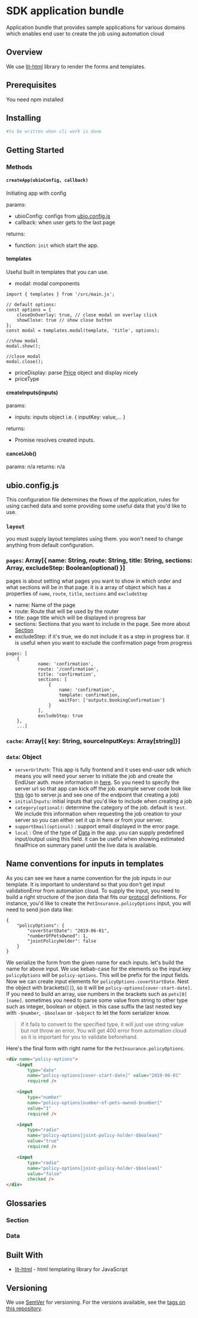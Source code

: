 # SDK application bundle

Application bundle that provides sample applications for various domains which enables end user to create the job using automation cloud

## Overview
We use [lit-html](https://lit-html.polymer-project.org/guide) library to render the forms and templates.

## Prerequisites

You need npm installed

## Installing

```sh
#to be written when cli work is done
```

## Getting Started

### Methods
#### `createApp(ubioConfig, callback)`
Initiating app with config

params:
- ubioConfig: configs from [ubio.config.js](#ubioconfigjs)
- callback: when user gets to the last page

returns:
- function: `init` which start the app.

#### templates
Useful built in templates that you can use.
- modal: modal components
```
import { templates } from '/src/main.js';

// default options:
const options = {
    closeOnOverlay: true, // close modal on overlay click
    showClose: true // show close button
};
const modal = templates.modal(template, 'title', options);

//show modal
modal.show();

//close modal
modal.close();
```

- priceDisplay: parse [Price](https://protocol.automationcloud.net/Generic#Price) object and display nicely
- priceType

#### createInputs(inputs)
params:
- inputs: inputs object i.e. { inputKey: value,... }

returns:
- Promise resolves created inputs.

#### cancelJob()
params: n/a
returns: n/a



## ubio.config.js
This configuration file determines the flows of the application, rules for using cached data and some providing some useful data that you'd like to use.

### `layout`
you must supply layout templates using them. you won't need to change anything from default configuration.

### `pages`: Array[{ name: String, route: String, title: String, sections: Array, excludeStep: Boolean(optional) }]
pages is about setting what pages you want to show in which order and what sections will be in that page. it is a array of object which has a properties of `name`, `route`, `title`, `sections` and `excludeStep`

- name: Name of the page
- route: Route that will be used by the router
- title: page title which will be displayed in progress bar
- sections: Sections that you want to include in the page. See more about [Section](#section)
- excludeStep: if it's true, we do not include it as a step in progress bar. it is useful when you want to exclude the confirmation page from progress

```
pages: [
    {
            name: 'confirmation',
            route: '/confirmation',
            title: 'confirmation',
            sections: [
                {
                    name: 'confirmation',
                    template: confirmation,
                    waitFor: ['outputs.bookingConfirmation']
                }
            ],
            excludeStep: true
    },
    ...]
```


### `cache`: Array[{ key: String, sourceInputKeys: Array[string]}]

### `data`: Object
- `serverUrlPath`: This app is fully frontend and it uses end-user sdk which means you will need your server to initiate the job and create the EndUser auth. more information in [here](https://github.com/universalbasket/javascript-sdk#the-client-flow). So you need to specify the server url so that app can kick off the job. example server code look like [this](https://glitch.com/~ubio-application-bundle-dummy-server) (go to server.js and see one of the endpoint that creating a job)
- `initialInputs`: initial inputs that you'd like to include when creating a job
- `category(optional)`: determine the category of the job. default is `test`. We include this information when requesting the job creation to your server so you can either set it up in here or from your server.
- `supportEmail(optional)` : support email displayed in the error page.
- `local` : One of the type of [Data](#data) in the app. you can supply predefined input/output using this field. it can be useful when showing estimated finalPrice on summary panel until the live data is available.

## Name conventions for inputs in templates
As you can see we have a name convention for the job inputs in our template. It is important to understand so that you don't get input validationError from automation cloud.
To supply the input, you need to build a right structure of the json data that fits our [protocol](https://protocol.automationcloud.net/) definitions. For instance, you'd like to create the `PetInsurance.policyOptions` input, you will need to send json data like:
```
{
    "policyOptions": {
        "coverStartDate": "2019-06-01",
        "numberOfPetsOwned": 1,
        "jointPolicyHolder": false
    }
}
```

We serialize the form from the given name for each inputs. let's build the name for above input.
We use kebab-case for the elements so the input key `policyOptions` will be `policy-options`. This will be prefix for the input fields. Now we can create input elements for `policyOptions.coverStartDate`. Nest the object with brackets(`[]`), so it will be `policy-options[cover-start-date]`. If you need to build an array, use numbers in the brackets such as `pets[0][name]`. sometimes you need to parse some value from string to other type such as integer, boolean or object. in this case suffix the last nested key with `-$number`, `-$boolean` or `-$object` to let the form serializer know.
> if it fails to convert to the specified type, it will just use string value but not throw an error. You will get 400 error from automation cloud so it is important for you to validate beforehand.

Here's the final form with right name for the `PetInsurance.policyOptions`.

```html
<div name="policy-options">
    <input
        type="date"
        name="policy-options[cover-start-date]" value="2019-06-01"
        required />

    <input
        type="number"
        name="policy-options[number-of-pets-owned-$number]"
        value="1"
        required />

    <input
        type="radio"
        name="policy-options[joint-policy-holder-$boolean]"
        value="true"
        required />

    <input
        type="radio"
        name="policy-options[joint-policy-holder-$boolean]"
        value="false"
        checked />
</div>
```

## Glossaries

### Section

### Data

## Built With

* [lit-html](https://lit-html.polymer-project.org/) - html templating library for JavaScript

## Versioning

We use [SemVer](http://semver.org/) for versioning. For the versions available, see the [tags on this repository](https://github.com/universalbasket/sdk-application-bundle/tags).
